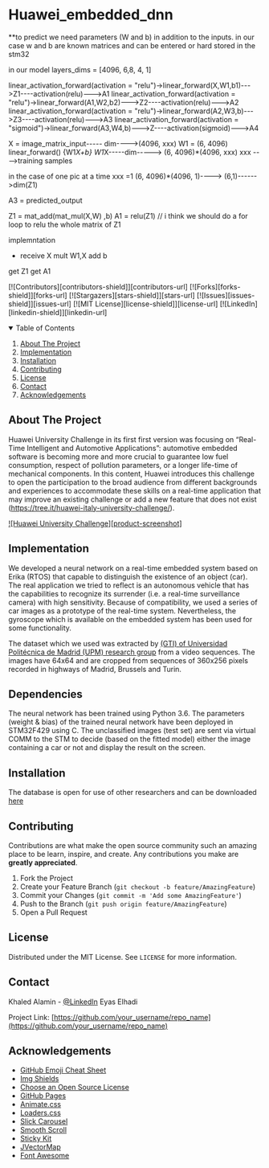 <!--
*** Thanks for checking out the Best-README-Template. If you have a suggestion
*** that would make this better, please fork the repo and create a pull request
*** or simply open an issue with the tag "enhancement".
*** Thanks again! Now go create something AMAZING! :D
-->

# Huawei_embedded_dnn

**to predict we need parameters (W and b) in addition to the inputs.
in our case w and b are known matrices and can be entered or hard stored in the stm32

in our model layers_dims = [4096, 6,8, 4, 1]


linear_activation_forward(activation = "relu")->linear_forward(X,W1,b1)--->Z1----activation(relu)--->A1
linear_activation_forward(activation = "relu")->linear_forward(A1,W2,b2)--->Z2----activation(relu)--->A2
linear_activation_forward(activation = "relu")->linear_forward(A2,W3,b)--->Z3----activation(relu)--->A3
linear_activation_forward(activation = "sigmoid")->linear_forward(A3,W4,b)--->Z----activation(sigmoid)--->A4

X  = image_matrix_input----- dim---->(4096, xxx)
W1  = (6, 4096)
linear_forward()
{W1*X+b}
W1*X-----dim-----> (6, 4096)*(4096, xxx)
xxx ---->training samples

in the case of one pic at a time xxx =1
(6, 4096)*(4096, 1)----> (6,1)------>dim(Z1)


A3 = predicted_output

Z1 = mat_add(mat_mul(X,W) ,b)
A1 = relu(Z1) // i think we should do a for loop to relu the whole matrix of Z1


implemntation

- receive X 
mult W1,X 
add b

get Z1
get A1


<!-- PROJECT SHIELDS -->
<!--
*** I'm using markdown "reference style" links for readability.
*** Reference links are enclosed in brackets [ ] instead of parentheses ( ).
*** See the bottom of this document for the declaration of the reference variables
*** for contributors-url, forks-url, etc. This is an optional, concise syntax you may use.
*** https://www.markdownguide.org/basic-syntax/#reference-style-links
-->
[![Contributors][contributors-shield]][contributors-url]
[![Forks][forks-shield]][forks-url]
[![Stargazers][stars-shield]][stars-url]
[![Issues][issues-shield]][issues-url]
[![MIT License][license-shield]][license-url]
[![LinkedIn][linkedin-shield]][linkedin-url]



<!-- TABLE OF CONTENTS -->
<details open="open">
  <summary>Table of Contents</summary>
  <ol>
      <li><a href="#about-the-project">About The Project</a>
      <li><a href="#Implementation">Implementation</a></li>
      <li><a href="#installation">Installation</a></li>
      <li><a href="#contributing">Contributing</a></li>
      <li><a href="#license">License</a></li>
      <li><a href="#contact">Contact</a></li>
      <li><a href="#acknowledgements">Acknowledgements</a></li>
  </ol>
</details>



<!-- ABOUT THE PROJECT -->
## About The Project

Huawei University Challenge in its first first version was focusing on “Real-Time Intelligent and Automotive Applications”: automotive embedded software is becoming more and more crucial to guarantee low fuel consumption, respect of pollution parameters, or a longer life-time of mechanical components. In this content, Huawei introduces this challenge to open the participation to the broad audience from different backgrounds and experiences to accommodate these skills on a real-time application that may improve an existing challenge or add a new feature that does not exist (https://tree.it/huawei-italy-university-challenge/).

[![Huawei University Challenge][product-screenshot]](C:/Users/kalee/Desktop/huawei.png)

## Implementation

We developed a neural network on a real-time embedded system based on Erika (RTOS) that capable to distinguish the existence of an object (car). The real application we tried to reflect is an autonomous vehicle that has the capabilities to recognize its surrender (i.e. a real-time surveillance camera) with high sensitivity. Because of compatibility, we used a series of car images as a prototype of the real-time system. Nevertheless, the gyroscope which is available on the embedded system has been used for some functionality.

The dataset which we used was extracted by [(GTI) of Universidad Politécnica de Madrid (UPM) research group](file:///C:/Users/kalee/Desktop/car_camera_front_view/Vehicle_database_OwnCollection.html) from a video sequences. The images have 64x64 and are cropped from sequences of 360x256 pixels recorded in highways of Madrid, Brussels and Turin.

## Dependencies 

The neural network has been trained using Python 3.6. The parameters (weight & bias) of the trained neural network have been deployed in STM32F429 using C. The unclassified images (test set) are sent via virtual COMM to the STM to decide (based on the fitted model) either the image containing a car or not and display the result on the screen.


## Installation

The database is open for use of other researchers and can be downloaded [here](http://www.gti.ssr.upm.es/~jal/download.html)

<!-- CONTRIBUTING -->
## Contributing

Contributions are what make the open source community such an amazing place to be learn, inspire, and create. Any contributions you make are **greatly appreciated**.

1. Fork the Project
2. Create your Feature Branch (`git checkout -b feature/AmazingFeature`)
3. Commit your Changes (`git commit -m 'Add some AmazingFeature'`)
4. Push to the Branch (`git push origin feature/AmazingFeature`)
5. Open a Pull Request



<!-- LICENSE -->
## License

Distributed under the MIT License. See `LICENSE` for more information.



<!-- CONTACT -->
## Contact


Khaled Alamin - [@LinkedIn](https://www.linkedin.com/in/khaled-alamin/)
Eyas Elhadi

Project Link: [https://github.com/your_username/repo_name](https://github.com/your_username/repo_name)



<!-- ACKNOWLEDGEMENTS -->
## Acknowledgements
* [GitHub Emoji Cheat Sheet](https://www.webpagefx.com/tools/emoji-cheat-sheet)
* [Img Shields](https://shields.io)
* [Choose an Open Source License](https://choosealicense.com)
* [GitHub Pages](https://pages.github.com)
* [Animate.css](https://daneden.github.io/animate.css)
* [Loaders.css](https://connoratherton.com/loaders)
* [Slick Carousel](https://kenwheeler.github.io/slick)
* [Smooth Scroll](https://github.com/cferdinandi/smooth-scroll)
* [Sticky Kit](http://leafo.net/sticky-kit)
* [JVectorMap](http://jvectormap.com)
* [Font Awesome](https://fontawesome.com)
